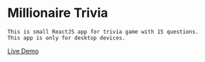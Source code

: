 # Millionaire Trivia

    This is small ReactJS app for trivia game with 15 questions.
    This app is only for desktop devices.

[Live Demo](http://millionaire-trivia.kriskata.com)